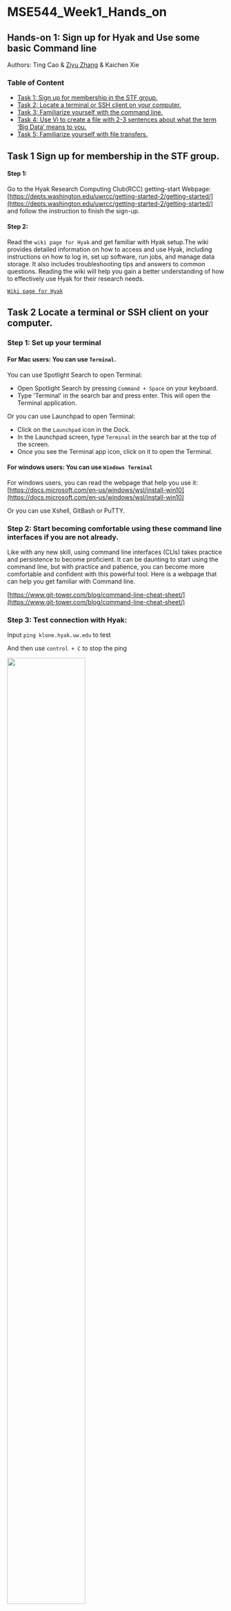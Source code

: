 # MSE544_Week1_Hands_on

## Hands-on 1: Sign up for Hyak and Use some basic Command line

Authors: Ting Cao & [Ziyu Zhang](https://github.com/Ilxxll) & Kaichen Xie

### Table of Content

- [Task 1: Sign up for membership in the STF group.](#task1)
- [Task 2: Locate a terminal or SSH client on your computer.](#task2)
- [Task 3: Familiarize yourself with the command line.](#task3)
- [Task 4: Use Vi to create a file with 2-3 sentences about what the term ‘Big Data’ means to you.](#task4)
- [Task 5: Familiarize yourself with file transfers.](#task5)

## Task 1 Sign up for membership in the STF group.<a name="task1"></a>

#### Step 1:
Go to the Hyak Research Computing Club(RCC) getting-start Webpage: [https://depts.washington.edu/uwrcc/getting-started-2/getting-started/](https://depts.washington.edu/uwrcc/getting-started-2/getting-started/) and follow the instruction to finish the sign-up.

#### Step 2:

Read the `wiki page for Hyak` and get familiar with Hyak setup.The wiki provides detailed information on how to access and use Hyak, including instructions on how to log in, set up software, run jobs, and manage data storage. It also includes troubleshooting tips and answers to common questions. Reading the wiki will help you gain a better understanding of how to effectively use Hyak for their research needs.

[`Wiki page for Hyak`](https://hyak.uw.edu/docs/)


## Task 2 Locate a terminal or SSH client on your computer.<a name="task2"></a>

### Step 1: Set up your terminal

#### For Mac users: You can use `Terminal`.

You can use Spotlight Search to open Terminal:
- Open Spotlight Search by pressing `Command + Space` on your keyboard.
- Type 'Terminal' in the search bar and press enter. This will open the Terminal application.

Or you can use Launchpad to open Terminal:
- Click on the `Launchpad` icon in the Dock.
- In the Launchpad screen, type `Terminal` in the search bar at the top of the screen.
- Once you see the Terminal app icon, click on it to open the Terminal.

#### For windows users: You can use `Windows Terminal`

For windows users, you can read the webpage that help you use it:
[https://docs.microsoft.com/en-us/windows/wsl/install-win10](https://docs.microsoft.com/en-us/windows/wsl/install-win10)

Or you can use Xshell, GitBash or PuTTY.

### Step 2: Start becoming comfortable using these command line interfaces if you are not already.

Like with any new skill, using command line interfaces (CLIs) takes practice and persistence to become proficient. It can be daunting to start using the command line, but with practice and patience, you can become more comfortable and confident with this powerful tool. Here is a webpage that can help you get familiar with Command line. 

[https://www.git-tower.com/blog/command-line-cheat-sheet/](https://www.git-tower.com/blog/command-line-cheat-sheet/)

### Step 3: Test connection with Hyak:

Input `ping klone.hyak.uw.edu` to test 

And then use `control + C` to stop the ping

<img src="./image/ping.png" style="height: 75%; width: 60%;"/>

### Step 4: Connect to Hyak!

Input `ssh uwid@klone.hyak.uw.edu` to connect to Hyak

your UW user id should replace USERID.

<img src="./image/Hyak.png" style="height: 75%; width: 60%;"/>

## The rest instructions can be either worked on hyak or local

## Task 3 Familiarize yourself with the command line.<a name="task3"></a>

Like with any new skill, using command line takes practice and persistence to become proficient. It can be daunting to start using the command line, but with practice and patience, you can become more comfortable and confident with this powerful tool.

One way to get started is to set aside some time to explore the command line and try out different commands and options. You can start with basic commands like: cd (change directory), ls (list), pwd (print working directory), mkdir (create new directory), rm (remove), vi (open file with the vim editor).

<img src="./image/Common_command_line.png" style="height: 75%; width: 60%;"/>

#### Additional resources:

https://www.youtube.com/watch?v=5RTSlby-l9w&ab_channel=PercyGrunwaldfromTopTechSkills (video for WSL installation and access)
https://www.git-tower.com/blog/command-line-cheat-sheet/ (cheat sheet)
https://ubuntu.com/tutorials/command-line-for-beginners#1-overview (pedagogical overview)


## Task 4 Use `Vi` to create a file with 2-3 sentences about what the term ‘Big Data’ means to you.<a name="task4"></a>

- 1. Open a terminal window / Connect to Hyak.
- 2. Navigate to the directory where you want to create the file. For example, if you want to create the file in your home directory, type `cd ~` and press Enter.
- 3. Type `vi big_data.txt` and press Enter to create a new file called `big_data.txt` using the Vi text editor.
- 4. Press `i` to enter insert mode and start typing your 2-3 sentences about what Big Data means to you.
- 5. Once you've finished writing, press the `Esc` key to exit insert mode.
- 6. Type `:wq` (including the colon) and press Enter to save the file and exit the Vi editor.

#### Additional resources:

https://www.guru99.com/the-vi-editor.html

cheatsheet of vim command: https://vimsheet.com/


## Task 5 Familiarize yourself with file transfers.<a name="task5"></a>

Once you are approved by STF, practice moving some files from your local computer to your scratch
directory.

#### For Mac user: You can use `Terminal`. 

Input `scp $local_directory uwid@klone.hyak.uw.edu:$remote_directory` to transfer files from your local computer to a HYAK directory. 

Please be aware that $remote_directory should start with `/`. 

#### For Windows user: You can use `Windows Terminal`.

Similarly, input `scp $local_directory uwid@klone.hyak.uw.edu:$remote_directory` to transfer files from your local computer to a HYAK directory. 

Also, you can use some third-party software to transfer files like XShell, WinSCP or any other client. 

## Assignment

Upload the `big_data.txt` file created in the fourth task to canvas.
